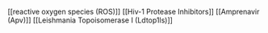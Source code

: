 [[reactive oxygen species (ROS)]]
[[Hiv-1 Protease Inhibitors]]
[[Amprenavir (Apv)]]
[[Leishmania Topoisomerase I (Ldtop1ls)]]
